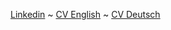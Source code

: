 [Linkedin](linkedin.com/in/andrii-serdiuk) ~ [CV English](https://andreyserdjuk.github.io/cv-en/) ~ [CV Deutsch](https://andreyserdjuk.github.io/cv-de/)
<!--
**andreyserdjuk/andreyserdjuk** is a ✨ _special_ ✨ repository because its `README.md` (this file) appears on your GitHub profile.

Here are some ideas to get you started:

- 🔭 I’m currently working on ...
- 🌱 I’m currently learning ...
- 👯 I’m looking to collaborate on ...
- 🤔 I’m looking for help with ...
- 💬 Ask me about ...
- 📫 How to reach me: ...
- 😄 Pronouns: ...
- ⚡ Fun fact: ...
-->
